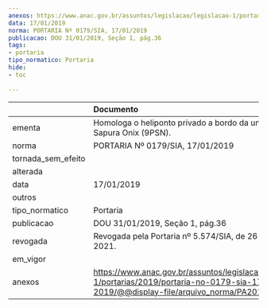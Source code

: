 ```yaml
---
anexos: https://www.anac.gov.br/assuntos/legislacao/legislacao-1/portarias/2019/portaria-no-0179-sia-17-01-2019/@@display-file/arquivo_norma/PA2019-0179.pdf
data: 17/01/2019
norma: PORTARIA Nº 0179/SIA, 17/01/2019
publicacao: DOU 31/01/2019, Seção 1, pág.36
tags:
- portaria
tipo_normatico: Portaria
hide: 
- toc 
 
---
```


|                    | Documento                                                                                                                                            |
|:-------------------|:-----------------------------------------------------------------------------------------------------------------------------------------------------|
| ementa             | Homologa o heliponto privado a bordo da unidade Sapura Onix (9PSN).                                                                                  |
| norma              | PORTARIA Nº 0179/SIA, 17/01/2019                                                                                                                     |
| tornada_sem_efeito |                                                                                                                                                      |
| alterada           |                                                                                                                                                      |
| data               | 17/01/2019                                                                                                                                           |
| outros             |                                                                                                                                                      |
| tipo_normatico     | Portaria                                                                                                                                             |
| publicacao         | DOU 31/01/2019, Seção 1, pág.36                                                                                                                      |
| revogada           | Revogada pela Portaria nº 5.574/SIA, de 26 de julho de 2021.                                                                                         |
| em_vigor           |                                                                                                                                                      |
| anexos             | https://www.anac.gov.br/assuntos/legislacao/legislacao-1/portarias/2019/portaria-no-0179-sia-17-01-2019/@@display-file/arquivo_norma/PA2019-0179.pdf |